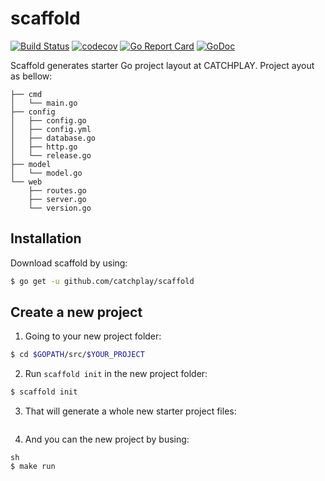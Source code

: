 # scaffold

[![Build Status](https://travis-ci.org/catchplay/scaffold.svg)](https://travis-ci.org/catchplay/scaffold)
[![codecov](https://codecov.io/gh/catchplay/scaffold/branch/master/graph/badge.svg)](https://codecov.io/gh/catchplay/scaffold)
[![Go Report Card](https://goreportcard.com/badge/github.com/catchplay/scaffold)](https://goreportcard.com/report/github.com/catchplay/scaffold)
[![GoDoc](https://godoc.org/github.com/catchplay/scaffold?status.svg)](https://godoc.org/github.com/catchplay/scaffold)

Scaffold generates starter Go project layout at CATCHPLAY. Project ayout as bellow:

```
├── cmd
│   └── main.go
├── config
│   ├── config.go
│   ├── config.yml
│   ├── database.go
│   ├── http.go
│   └── release.go
├── model
│   └── model.go
└── web
    ├── routes.go
    ├── server.go
    └── version.go
```

## Installation

 Download scaffold by using:
```sh
$ go get -u github.com/catchplay/scaffold
```

## Create a new project

1. Going to your new project folder:
```sh
$ cd $GOPATH/src/$YOUR_PROJECT
```

2. Run `scaffold init` in the new project folder:

```sh
$ scaffold init
```

3. That will generate a whole new starter project files:

```

```

4. And you can the new project by busing:
```
sh
$ make run 
```